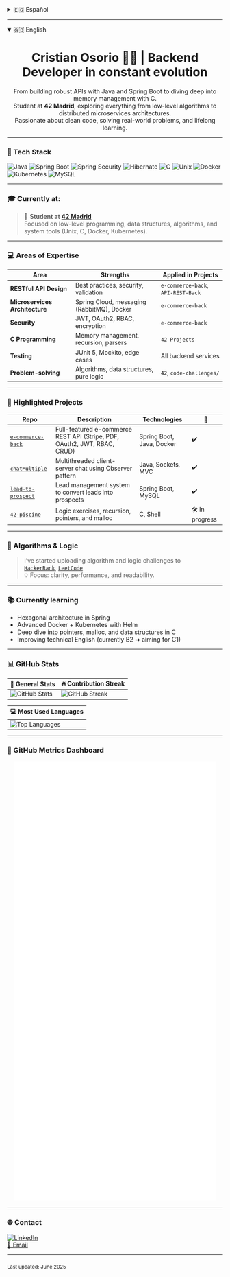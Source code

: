 <details>
<summary>🇪🇸 Español</summary>

<h1 align="center">Cristian Osorio 👨‍💻 | Backend Developer en constante evolución</h1>

<p align="center">
  De construir APIs robustas con Java y Spring Boot a entender cómo funciona la memoria en C.<br/>
  Estudiante en <strong>42 Madrid</strong>, donde exploro desde algoritmos de bajo nivel hasta arquitecturas distribuidas con microservicios.<br/>
  Apasionado por escribir código limpio, resolver problemas reales y seguir aprendiendo cada día.
</p>

---

### 🚀 Stack principal

![Java](https://img.shields.io/badge/Java-8%2F11%2F17-007396?logo=java)
![Spring Boot](https://img.shields.io/badge/Spring_Boot-3.x-6DB33F?logo=springboot)
![Spring Security](https://img.shields.io/badge/Security-JWT%2FOAuth2-6DB33F?logo=springsecurity)
![Hibernate](https://img.shields.io/badge/Hibernate-ORM-59666C?logo=hibernate)
![C](https://img.shields.io/badge/C-Language-A8B9CC?logo=c)
![Unix](https://img.shields.io/badge/Unix-Shell-informational)
![Docker](https://img.shields.io/badge/Docker-🐳-2496ED?logo=docker)
![Kubernetes](https://img.shields.io/badge/Kubernetes-aprendiendo-326CE5?logo=kubernetes)
![MySQL](https://img.shields.io/badge/MySQL-DB-4479A1?logo=mysql)

---

### 🎓 Actualmente en:
> 🏫 **Estudiante en [42 Madrid](https://42madrid.com/)**  
> Enfocado en bajo nivel, estructuras de datos, algoritmos, y herramientas de sistemas (Unix, C, Docker, Kubernetes).

---

### 💻 Áreas en las que destaco

| Área | Fortalezas | Aplicado en proyectos |
|------|------------|------------------------|
| **Diseño de APIs REST** | Buenas prácticas, seguridad, validación | `e-commerce-back`, `API-REST-Back` |
| **Arquitectura de microservicios** | Spring Cloud, mensajería (RabbitMQ), Docker | `e-commerce-back` |
| **Seguridad** | JWT, OAuth2, RBAC, encriptación | `e-commerce-back` |
| **Programación en C** | Gestión de memoria, recursividad, parsers | `42 Projects` |
| **Testing** | JUnit 5, Mockito, casos bordes | Todos los servicios backend |
| **Resolución de problemas** | Algoritmos, estructuras de datos, lógica pura | `42`, `code-challenges/` |

---

### 📌 Proyectos destacados

| Repositorio | Descripción | Tecnologías | 🔗 |
|-------------|-------------|-------------|----|
| [`e-commerce-back`](https://github.com/ccor27/e-commerce-back) | API REST completa para e-commerce (Stripe, PDF, OAuth2, JWT, RBAC, CRUD) | Spring Boot, Java, Docker | ✔️ |
| [`chatMultiple`](https://github.com/ccor27/chatMultiple) | Chat cliente-servidor multihilo usando patrón Observer | Java, Sockets, MVC | ✔️ |
| [`lead-to-prospect`](https://github.com/ccor27/lead-to-prospect) | Sistema para convertir leads en prospectos | Spring Boot, MySQL | ✔️ |
| [`42-piscine`](https://github.com/ccor27/42-piscine) | Ejercicios de lógica, recursividad, punteros y malloc | C, Shell | 🛠️ En progreso |

---

### 🧠 Katas y lógica

> He comenzado a subir desafíos de algoritmos y lógica en  
> [`HackerRank`](https://www.hackerrank.com/profile/ccor27), [`LeetCode`](https://leetcode.com/u/ccor27/)  
> 💡 Enfoque: claridad, rendimiento y legibilidad.

---

### 📚 Aprendiendo ahora

- Arquitectura hexagonal en Spring
- Docker avanzado + Kubernetes con Helm
- Profundización en punteros, malloc y estructuras en C
- Mejora continua del inglés técnico (actualmente B2 ➜ C1)

---

### 📊 Estadísticas de GitHub

| 🧠 Estadísticas Generales | 🔥 Racha de contribuciones |
|---------------------------|-----------------------------|
| ![GitHub Stats](https://github-readme-stats.vercel.app/api?username=ccor27&show_icons=true&theme=default&hide_rank=false&include_all_commits=true&count_private=true) | ![GitHub Streak](https://github-readme-streak-stats.herokuapp.com?user=ccor27&theme=default) |

| 💻 Lenguajes más usados |
|-------------------------|
| ![Top Languages](https://github-readme-stats.vercel.app/api/top-langs/?username=ccor27&layout=compact&langs_count=6&theme=default) |

---

### 🧮 GitHub Metrics Dashboard

<p align="center">
  <img src="https://github.com/ccor27/ccor27/blob/main/github-metrics.svg" alt="GitHub Metrics" />
</p>

---

### 🌐 Contacto

[![LinkedIn](https://img.shields.io/badge/LinkedIn-Cristian%20Osorio-blue?logo=linkedin&logoColor=white)](https://www.linkedin.com/in/cristian-osorio-ramirez)  
[📧 Gmail](mailto:cristian.osorio@mail.com)

---

<sub>Última actualización: junio 2025</sub>

</details>

---

<details open>
<summary>🇬🇧 English</summary>

<h1 align="center">Cristian Osorio 👨‍💻 | Backend Developer in constant evolution</h1>

<p align="center">
  From building robust APIs with Java and Spring Boot to diving deep into memory management with C.<br/>
  Student at <strong>42 Madrid</strong>, exploring everything from low-level algorithms to distributed microservices architectures.<br/>
  Passionate about clean code, solving real-world problems, and lifelong learning.
</p>

---

### 🚀 Tech Stack

![Java](https://img.shields.io/badge/Java-8%2F11%2F17-007396?logo=java)
![Spring Boot](https://img.shields.io/badge/Spring_Boot-3.x-6DB33F?logo=springboot)
![Spring Security](https://img.shields.io/badge/Security-JWT%2FOAuth2-6DB33F?logo=springsecurity)
![Hibernate](https://img.shields.io/badge/Hibernate-ORM-59666C?logo=hibernate)
![C](https://img.shields.io/badge/C-Language-A8B9CC?logo=c)
![Unix](https://img.shields.io/badge/Unix-Shell-informational)
![Docker](https://img.shields.io/badge/Docker-🐳-2496ED?logo=docker)
![Kubernetes](https://img.shields.io/badge/Kubernetes-learning-326CE5?logo=kubernetes)
![MySQL](https://img.shields.io/badge/MySQL-DB-4479A1?logo=mysql)

---

### 🎓 Currently at:
> 🏫 **Student at [42 Madrid](https://42madrid.com/)**  
> Focused on low-level programming, data structures, algorithms, and system tools (Unix, C, Docker, Kubernetes).

---

### 💻 Areas of Expertise

| Area | Strengths | Applied in Projects |
|------|-----------|---------------------|
| **RESTful API Design** | Best practices, security, validation | `e-commerce-back`, `API-REST-Back` |
| **Microservices Architecture** | Spring Cloud, messaging (RabbitMQ), Docker | `e-commerce-back` |
| **Security** | JWT, OAuth2, RBAC, encryption | `e-commerce-back` |
| **C Programming** | Memory management, recursion, parsers | `42 Projects` |
| **Testing** | JUnit 5, Mockito, edge cases | All backend services |
| **Problem-solving** | Algorithms, data structures, pure logic | `42`, `code-challenges/` |

---

### 📌 Highlighted Projects

| Repo | Description | Technologies | 🔗 |
|------|-------------|--------------|----|
| [`e-commerce-back`](https://github.com/ccor27/e-commerce-back) | Full-featured e-commerce REST API (Stripe, PDF, OAuth2, JWT, RBAC, CRUD) | Spring Boot, Java, Docker | ✔️ |
| [`chatMultiple`](https://github.com/ccor27/chatMultiple) | Multithreaded client-server chat using Observer pattern | Java, Sockets, MVC | ✔️ |
| [`lead-to-prospect`](https://github.com/ccor27/lead-to-prospect) | Lead management system to convert leads into prospects | Spring Boot, MySQL | ✔️ |
| [`42-piscine`](https://github.com/ccor27/42-piscine) | Logic exercises, recursion, pointers, and malloc | C, Shell | 🛠️ In progress |

---

### 🧠 Algorithms & Logic

> I’ve started uploading algorithm and logic challenges to  
> [`HackerRank`](https://www.hackerrank.com/profile/ccor27), [`LeetCode`](https://leetcode.com/u/ccor27/)  
> 💡 Focus: clarity, performance, and readability.

---

### 📚 Currently learning

- Hexagonal architecture in Spring
- Advanced Docker + Kubernetes with Helm
- Deep dive into pointers, malloc, and data structures in C
- Improving technical English (currently B2 ➜ aiming for C1)

---

### 📊 GitHub Stats

| 🧠 General Stats | 🔥 Contribution Streak |
|------------------|------------------------|
| ![GitHub Stats](https://github-readme-stats.vercel.app/api?username=ccor27&show_icons=true&theme=default&hide_rank=false&include_all_commits=true&count_private=true) | ![GitHub Streak](https://github-readme-streak-stats.herokuapp.com?user=ccor27&theme=default) |

| 💻 Most Used Languages |
|------------------------|
| ![Top Languages](https://github-readme-stats.vercel.app/api/top-langs/?username=ccor27&layout=compact&langs_count=6&theme=default) |

---

### 🧮 GitHub Metrics Dashboard

<p align="center">
  <img src="https://github.com/ccor27/ccor27/blob/main/github-metrics.svg" alt="GitHub Metrics" />
</p>

---

### 🌐 Contact

[![LinkedIn](https://img.shields.io/badge/LinkedIn-Cristian%20Osorio-blue?logo=linkedin&logoColor=white)](https://www.linkedin.com/in/cristian-osorio-ramirez)  
[📧 Email](mailto:cristian.osorio@mail.com)

---

<sub>Last updated: June 2025</sub>

</details>
